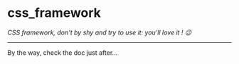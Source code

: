 # css_framework
*CSS framework, don't by shy and try to use it: you'll love it ! 😉*

---

By the way, check the doc just after...
